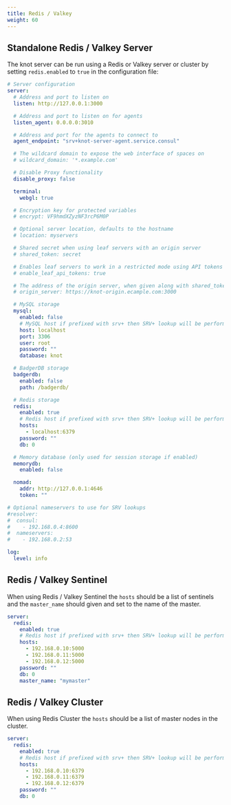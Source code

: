 ```yaml
---
title: Redis / Valkey
weight: 60
---
```


## Standalone Redis / Valkey Server

The knot server can be run using a Redis or Valkey server or cluster by setting `redis.enabled` to `true` in the configuration file:

```yaml {filename=knot.yml}
# Server configuration
server:
  # Address and port to listen on
  listen: http://127.0.0.1:3000

  # Address and port to listen on for agents
  listen_agent: 0.0.0.0:3010

  # Address and port for the agents to connect to
  agent_endpoint: "srv+knot-server-agent.service.consul"

  # The wildcard domain to expose the web interface of spaces on
  # wildcard_domain: '*.example.com'

  # Disable Proxy functionality
  disable_proxy: false

  terminal:
    webgl: true

  # Encryption key for protected variables
  # encrypt: VF9hmdXZyzNF3rcP6M0P

  # Optional server location, defaults to the hostname
  # location: myservers

  # Shared secret when using leaf servers with an origin server
  # shared_token: secret

  # Enables leaf servers to work in a restricted mode using API tokens
  # enable_leaf_api_tokens: true

  # The address of the origin server, when given along with shared_token the server will be configured as a leaf server
  # origin_server: https://knot-origin.ecample.com:3000

  # MySQL storage
  mysql:
    enabled: false
    # MySQL host if prefixed with srv+ then SRV+ lookup will be performed
    host: localhost
    port: 3306
    user: root
    password: ""
    database: knot

  # BadgerDB storage
  badgerdb:
    enabled: false
    path: /badgerdb/

  # Redis storage
  redis:
    enabled: true
    # Redis host if prefixed with srv+ then SRV+ lookup will be performed
    hosts:
      - localhost:6379
    password: ""
    db: 0

  # Memory database (only used for session storage if enabled)
  memorydb:
    enabled: false

  nomad:
    addr: http://127.0.0.1:4646
    token: ""

# Optional nameservers to use for SRV lookups
#resolver:
#  consul:
#    - 192.168.0.4:8600
#  nameservers:
#    - 192.168.0.2:53

log:
  level: info
```

## Redis / Valkey Sentinel

When using Redis / Valkey Sentinel the `hosts` should be a list of sentinels and the `master_name` should given and set to the name of the master.

```yaml {filename=knot.yml}
server:
  redis:
    enabled: true
    # Redis host if prefixed with srv+ then SRV+ lookup will be performed
    hosts:
      - 192.168.0.10:5000
      - 192.168.0.11:5000
      - 192.168.0.12:5000
    password: ""
    db: 0
    master_name: "mymaster"
```

## Redis / Valkey Cluster

When using Redis Cluster the `hosts` should be a list of master nodes in the cluster.

```yaml {filename=knot.yml}
server:
  redis:
    enabled: true
    # Redis host if prefixed with srv+ then SRV+ lookup will be performed
    hosts:
      - 192.168.0.10:6379
      - 192.168.0.11:6379
      - 192.168.0.12:6379
    password: ""
    db: 0
```
